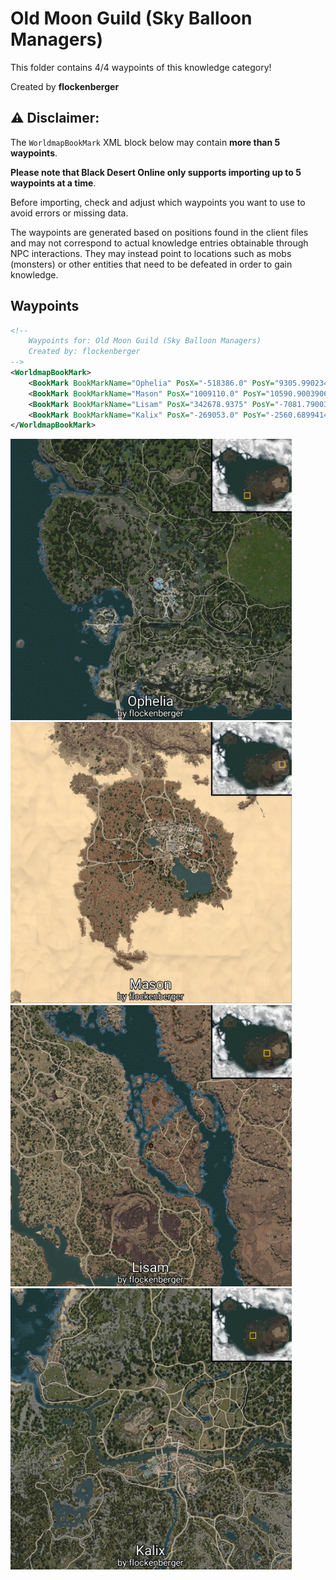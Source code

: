 # Old Moon Guild (Sky Balloon Managers)

This folder contains 4/4 waypoints of this knowledge category!


Created by **flockenberger**

## ⚠️ Disclaimer:
The `WorldmapBookMark` XML block below may contain **more than 5 waypoints**.

**Please note that Black Desert Online only supports importing up to 5 waypoints at a time**.

Before importing, check and adjust which waypoints you want to use to avoid errors or missing data.

The waypoints are generated based on positions found in the client files and may not correspond to actual knowledge entries obtainable through NPC interactions.
They may instead point to locations such as mobs (monsters) or other entities that need to be defeated in order to gain knowledge.

## Waypoints
```xml
<!--
    Waypoints for: Old Moon Guild (Sky Balloon Managers)
    Created by: flockenberger
-->
<WorldmapBookMark>
    <BookMark BookMarkName="Ophelia" PosX="-518386.0" PosY="9305.990234375" PosZ="-441335.28125" />
    <BookMark BookMarkName="Mason" PosX="1009110.0" PosY="10590.900390625" PosZ="184653.953125" />
    <BookMark BookMarkName="Lisam" PosX="342678.9375" PosY="-7081.7900390625" PosZ="-60800.1015625" />
    <BookMark BookMarkName="Kalix" PosX="-269053.0" PosY="-2560.68994140625" PosZ="-31505.5" />
</WorldmapBookMark>
```

<img src="./Old Moon Guild (Sky Balloon Managers)_Ophelia_Preview.webp" width="450"/> <img src="./Old Moon Guild (Sky Balloon Managers)_Mason_Preview.webp" width="450"/> <img src="./Old Moon Guild (Sky Balloon Managers)_Lisam_Preview.webp" width="450"/> <img src="./Old Moon Guild (Sky Balloon Managers)_Kalix_Preview.webp" width="450"/> 